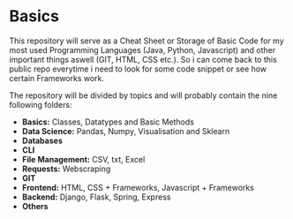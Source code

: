 # Basics

This repository will serve as a Cheat Sheet or Storage of Basic Code for my most used Programming Languages (Java, Python, Javascript) and other important things aswell (GIT, HTML, CSS etc.). So i can come back to this public repo everytime i need to look for some code snippet or see how certain Frameworks work.

The repository will be divided by topics and will probably contain the nine following folders:

* **Basics:** Classes, Datatypes and Basic Methods
* **Data Science:** Pandas, Numpy, Visualisation and Sklearn
* **Databases**
* **CLI**
* **File Management:** CSV, txt, Excel
* **Requests:** Webscraping
* **GIT**
* **Frontend:** HTML, CSS + Frameworks, Javascript + Frameworks
* **Backend:** Django, Flask, Spring, Express
* **Others**
